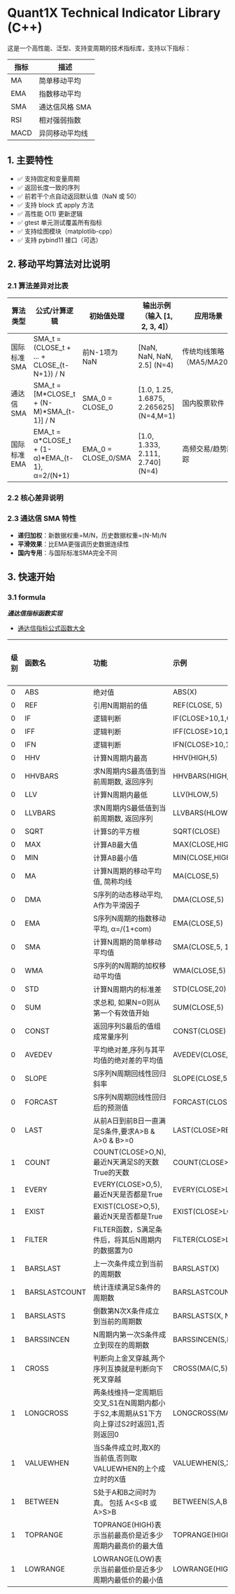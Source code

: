 # Quant1X Technical Indicator Library (C++)

这是一个高性能、泛型、支持变周期的技术指标库，支持以下指标：

| 指标 | 描述 |
|------|------|
| MA<T> | 简单移动平均 |
| EMA<T> | 指数移动平均 |
| SMA<T> | 通达信风格 SMA |
| RSI<T> | 相对强弱指数 |
| MACD<T> | 异同移动平均线 |

## 1. 主要特性

- ✅ 支持固定和变量周期
- ✅ 返回长度一致的序列
- ✅ 前若干个点自动返回默认值（NaN 或 50）
- ✅ 支持 block 式 apply 方法
- ✅ 高性能 O(1) 更新逻辑
- ✅ gtest 单元测试覆盖所有指标
- ✅ 支持绘图模块（matplotlib-cpp）
- ✅ 支持 pybind11 接口（可选）

## 2. 移动平均算法对比说明

### 2.1 算法差异对比表

| 算法类型         | 公式/计算逻辑                                   | 初始值处理          | 输出示例（输入 [1, 2, 3, 4]）       | 应用场景                     |
|------------------|-----------------------------------------------|---------------------|------------------------------------|----------------------------|
| 国际标准 SMA     | SMA_t = (CLOSE_t + ... + CLOSE_{t-N+1}) / N   | 前N-1项为NaN        | [NaN, NaN, NaN, 2.5] (N=4)        | 传统均线策略（MA5/MA20）    |
| 通达信 SMA       | SMA_t = [M*CLOSE_t + (N-M)*SMA_{t-1}] / N     | SMA_0 = CLOSE_0     | [1.0, 1.25, 1.6875, 2.265625] (N=4,M=1) | 国内股票软件               |
| 国际标准 EMA     | EMA_t = α*CLOSE_t + (1-α)*EMA_{t-1}, α=2/(N+1)| EMA_0 = CLOSE_0/SMA | [1.0, 1.333, 2.111, 2.740] (N=4)  | 高频交易/趋势跟踪          |

### 2.2 核心差异说明

### 2.3 通达信 SMA 特性
- **递归加权**：新数据权重=M/N，历史数据权重=(N-M)/N
- **平滑效果**：比EMA更强调历史数据连续性
- **国内专用**：与国际标准SMA完全不同

## 3. 快速开始

### 3.1 formula

***通达信指标函数实现***

- [通达信指标公式函数大全](https://www.chanluns.com/tdxfun/)

| 级别 | 函数名           | 功能                                                 | 示例                                | 固定参数 | 序列参数 |
|:---|:--------------|:---------------------------------------------------|:----------------------------------|:-----|:-----|
| 0  | ABS           | 绝对值                                                | ABS(X)                            | [√]  | [√]  |
| 0  | REF           | 引用N周期前的值                                           | REF(CLOSE, 5)                     | [√]  | [√]  |
| 0  | IF            | 逻辑判断                                               | IF(CLOSE>10,1,0)                  | [√]  | [√]  |
| 0  | IFF           | 逻辑判断                                               | IFF(CLOSE>10,1,2)                 | [√]  | [√]  |
| 0  | IFN           | 逻辑判断                                               | IFN(CLOSE>10,1,2)                 | [√]  | [√]  |
| 0  | HHV           | 计算N周期内最高                                           | HHV(HIGH,5)                       | [√]  | [√]  |
| 0  | HHVBARS       | 求N周期内S最高值到当前周期数, 返回序列                              | HHVBARS(HIGH,5)                   | [√]  | [√]  |
| 0  | LLV           | 计算N周期内最低                                           | LLV(HLOW,5)                       | [√]  | [√]  |
| 0  | LLVBARS       | 求N周期内S最低值到当前周期数, 返回序列                              | LLVBARS(HLOW,5)                   | [√]  | [√]  |
| 0  | SQRT          | 计算S的平方根                                            | SQRT(CLOSE)                       | [√]  | [√]  |
| 0  | MAX           | 计算AB最大值                                            | MAX(CLOSE,HIGH)                   | [√]  | [√]  |
| 0  | MIN           | 计算AB最小值                                            | MIN(CLOSE,HIGH)                   | [√]  | [√]  |
| 0  | MA            | 计算N周期的移动平均值, 简称均线                                  | MA(CLOSE,5)                       | [√]  | [√]  |
| 0  | DMA           | S序列的动态移动平均, A作为平滑因子                                | DMA(CLOSE,5)                      | [√]  | [√]  |
| 0  | EMA           | S序列N周期的指数移动平均, α=/(1+com)                          | EMA(CLOSE,5)                      | [√]  | [√]  |
| 0  | SMA           | 计算N周期的简单移动平均值                                      | SMA(CLOSE,5, 1)                   | [√]  | [√]  |
| 0  | WMA           | S序列的N周期的加权移动平均值                                    | WMA(CLOSE,5)                      | [√]  | [√]  |
| 0  | STD           | 计算N周期内的标准差                                         | STD(CLOSE,20)                     | [√]  | [√]  |
| 0  | SUM           | 求总和, 如果N=0则从第一个有效值开始                               | SUM(CLOSE,5)                      | [√]  | [√]  |
| 0  | CONST         | 返回序列S最后的值组成常量序列                                    | CONST(CLOSE)                      | [√]  | [ ]  |
| 0  | AVEDEV        | 平均绝对差,序列与其平均值的绝对差的平均值                              | AVEDEV(CLOSE,5)                   | [√]  | [√]  |
| 0  | SLOPE         | S序列N周期回线性回归斜率                                      | SLOPE(CLOSE,5)                    | [√]  | [√]  |
| 0  | FORCAST       | S序列N周期回线性回归后的预测值                                   | FORCAST(CLOSE,5)                  | [√]  | [√]  |
| 0  | LAST          | 从前A日到前B日一直满足S条件,要求A>B & A>0 & B>=0                 | LAST(CLOSE>REF(CLOSE,1),LOW,HIGH) | [√]  | [√]  |
| 1  | COUNT         | COUNT(CLOSE>O,N),最近N天满足S的天数True的天数                 | COUNT(CLOSE>LOW,5)                | [√]  | [√]  |
| 1  | EVERY         | EVERY(CLOSE>O,5),最近N天是否都是True                      | EVERY(CLOSE>LOW,5)                | [X]  | [X]  |
| 1  | EXIST         | EXIST(CLOSE>O,5),最近N天是否都是True                      | EXIST(CLOSE>LOW,5)                | [X]  | [X]  |
| 1  | FILTER        | FILTER函数，S满足条件后，将其后N周期内的数据置为0                      | FILTER(CLOSE>LOW,5)               | [√]  | [√]  |
| 1  | BARSLAST      | 上一次条件成立到当前的周期数                                     | BARSLAST(X)                       | [√]  | [√]  |
| 1  | BARSLASTCOUNT | 统计连续满足S条件的周期数                                      | BARSLASTCOUNT(X)                  | [√]  | [ ]  |
| 1  | BARSLASTS     | 倒数第N次X条件成立到当前的周期数                                  | BARSLASTS(X, N)                   | [√]  | [X]  |
| 1  | BARSSINCEN    | N周期内第一次S条件成立到现在的周期数                                | BARSSINCEN(S,N)                   | [√]  | [√]  |
| 1  | CROSS         | 判断向上金叉穿越,两个序列互换就是判断向下死叉穿越                          | CROSS(MA(C,5),MA(C,10))           | [√]  | [ ]  |
| 1  | LONGCROSS     | 两条线维持一定周期后交叉,S1在N周期内都小于S2,本周期从S1下方向上穿过S2时返回1,否则返回0 | LONGCROSS(MA(C,5),MA(C,10),5)     | [X]  | [X]  |
| 1  | VALUEWHEN     | 当S条件成立时,取X的当前值,否则取VALUEWHEN的上个成立时的X值               | VALUEWHEN(S,X)                    | [X]  | [X]  |
| 1  | BETWEEN       | S处于A和B之间时为真。 包括 A<S<B 或 A>S>B                      | BETWEEN(S,A,B)                    | [X]  | [X]  |
| 1  | TOPRANGE      | TOPRANGE(HIGH)表示当前最高价是近多少周期内最高价的最大值                | TOPRANGE(HIGH)                    | [X]  | [X]  |
| 1  | LOWRANGE      | LOWRANGE(LOW)表示当前最低价是近多少周期内最低价的最小值                 | LOWRANGE(HIGH)                    | [X]  | [X]  |

